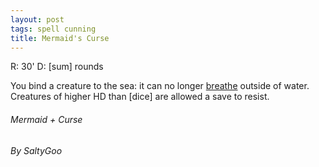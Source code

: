 ```yaml
---
layout: post
tags: spell cunning
title: Mermaid's Curse
---
```


R: 30'    D: [sum] rounds

You bind a creature to the sea: it can no longer [breathe](https://saltygoo.github.io/2020/11/10/extra-rules/#conditions) outside of water. Creatures of higher HD than [dice] are allowed a save to resist.

###### *Mermaid + Curse*

###### By SaltyGoo
